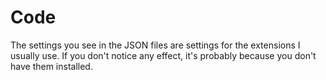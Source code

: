 # Code

The settings you see in the JSON files are settings for the extensions I usually use.
If you don't notice any effect, it's probably because you don't have them installed.
